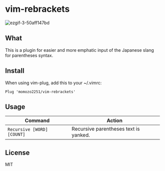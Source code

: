 # vim-rebrackets
![ezgif-3-50aff147bd](https://user-images.githubusercontent.com/50076569/226100437-044bb03a-c027-4722-a7c0-ce274f6401bb.gif)


## What
This is a plugin for easier and more emphatic input of the Japanese slang for parentheses syntax.

## Install
When using vim-plug, add this to your ~/.vimrc:
```
Plug 'momozo2251/vim-rebrackets'
```

## Usage
| Command | Action |
| -- | -- |
| `Recursive [WORD] [COUNT]` | Recursive parentheses text is yanked. |

## License
MIT

